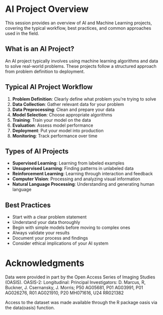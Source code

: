 # AI Project Overview

This session provides an overview of AI and Machine Learning projects, covering the typical workflow, best practices, and common approaches used in the field.
## What is an AI Project?

An AI project typically involves using machine learning algorithms and data to solve real-world problems. These projects follow a structured approach from problem definition to deployment.
## Typical AI Project Workflow

1. **Problem Definition**: Clearly define what problem you're trying to solve
2. **Data Collection**: Gather relevant data for your problem
3. **Data Preprocessing**: Clean and prepare your data
4. **Model Selection**: Choose appropriate algorithms
5. **Training**: Train your model on the data
6. **Evaluation**: Assess model performance
7. **Deployment**: Put your model into production
8. **Monitoring**: Track performance over time
## Types of AI Projects

- **Supervised Learning**: Learning from labeled examples
- **Unsupervised Learning**: Finding patterns in unlabeled data
- **Reinforcement Learning**: Learning through interaction and feedback
- **Computer Vision**: Processing and analyzing visual information
- **Natural Language Processing**: Understanding and generating human language
## Best Practices

- Start with a clear problem statement
- Understand your data thoroughly
- Begin with simple models before moving to complex ones
- Always validate your results
- Document your process and findings
- Consider ethical implications of your AI system
# Acknowledgments
Data were provided in part by the Open Access Series of Imaging Studies (OASIS).
OASIS-2: Longitudinal: Principal Investigators: D. Marcus, R, Buckner, J. Csernansky, J. Morris; P50 AG05681, P01 AG03991, P01 AG026276, R01 AG021910, P20 MH071616, U24 RR021382

Access to the dataset was made available through the R package oasis via the data(oasis) function.
